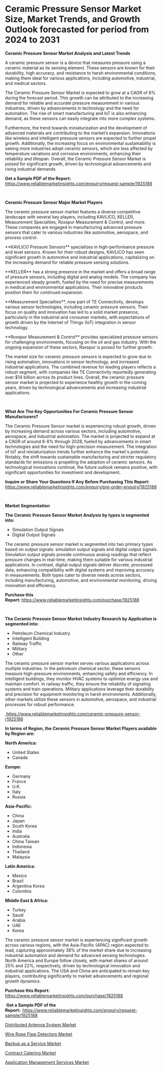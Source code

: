 <p><h1>Ceramic Pressure Sensor Market Size, Market Trends, and Growth Outlook forecasted for period from 2024 to 2031</h1></p><p><strong>Ceramic Pressure Sensor Market Analysis and Latest Trends</strong></p>
<p><p>A ceramic pressure sensor is a device that measures pressure using a ceramic material as its sensing element. These sensors are known for their durability, high accuracy, and resistance to harsh environmental conditions, making them ideal for various applications, including automotive, industrial, and medical sectors. </p><p>The Ceramic Pressure Sensor Market is expected to grow at a CAGR of 8% during the forecast period. This growth can be attributed to the increasing demand for reliable and accurate pressure measurement in various industries, driven by advancements in technology and the need for automation. The rise of smart manufacturing and IoT is also enhancing demand, as these sensors can easily integrate into more complex systems.</p><p>Furthermore, the trend towards miniaturization and the development of advanced materials are contributing to the market’s expansion. Innovations like wireless and intelligent pressure sensors are expected to further propel growth. Additionally, the increasing focus on environmental sustainability is seeing more industries adopt ceramic sensors, which are less affected by temperature variations and corrosive environments, enhancing their reliability and lifespan. Overall, the Ceramic Pressure Sensor Market is poised for significant growth, driven by technological advancements and rising industrial demands.</p></p>
<p><strong>Get a Sample PDF of the Report:&nbsp;</strong> <a href="https://www.reliablemarketinsights.com/enquiry/request-sample/1925188?utm_campaign=1786&utm_medium=2&utm_source=Github&utm_content=ia&utm_term=24102024&utm_id=ceramic-pressure-sensor">https://www.reliablemarketinsights.com/enquiry/request-sample/1925188</a></p>
<p>&nbsp;</p>
<p><strong>Ceramic Pressure Sensor Major Market Players</strong></p>
<p><p>The ceramic pressure sensor market features a diverse competitive landscape with several key players, including KAVLICO, KELLER, Measurement Specialties, Roxspur Measurement & Control, and more. These companies are engaged in manufacturing advanced pressure sensors that cater to various industries like automotive, aerospace, and process control.</p><p>**KAVLICO Pressure Sensors** specializes in high-performance pressure and level sensors. Known for their robust designs, KAVLICO has seen significant growth in automotive and industrial applications, capitalizing on the increasing demand for reliable pressure sensing solutions. </p><p>**KELLER** has a strong presence in the market and offers a broad range of pressure sensors, including digital and analog models. The company has experienced steady growth, fueled by the need for precise measurements in medical and environmental applications. Their innovative products position them for continued expansion.</p><p>**Measurement Specialties**, now part of TE Connectivity, develops various sensor technologies, including ceramic pressure sensors. Their focus on quality and innovation has led to a solid market presence, particularly in the industrial and consumer markets, with expectations of growth driven by the Internet of Things (IoT) integration in sensor technology.</p><p>**Roxspur Measurement & Control** provides specialized pressure sensors for challenging environments, focusing on the oil and gas industry. With the ongoing expansion of these sectors, Roxspur is poised for further growth.</p><p>The market size for ceramic pressure sensors is expected to grow due to rising automation, innovations in sensor technology, and increased industrial applications. The combined revenue for leading players reflects a robust segment, with companies like TE Connectivity reportedly generating over $14 billion across its product lines. Overall, the ceramic pressure sensor market is projected to experience healthy growth in the coming years, driven by technological advancements and increasing industrial applications.</p></p>
<p>&nbsp;</p>
<p><strong>What Are The Key Opportunities For Ceramic Pressure Sensor Manufacturers?</strong></p>
<p><p>The Ceramic Pressure Sensor market is experiencing robust growth, driven by increasing demand across various sectors, including automotive, aerospace, and industrial automation. The market is projected to expand at a CAGR of around 6-8% through 2028, fueled by advancements in smart technologies and the need for high-precision measurement. The integration of IoT and miniaturization trends further enhance the market's potential. Notably, the shift towards sustainable manufacturing and stricter regulatory standards for emissions is propelling the adoption of ceramic sensors. As technological innovations continue, the future outlook remains positive, with significant opportunities for investment and development.</p></p>
<p><strong>Inquire or Share Your Questions If Any Before Purchasing This Report:</strong> <a href="https://www.reliablemarketinsights.com/enquiry/pre-order-enquiry/1925188?utm_campaign=1786&utm_medium=2&utm_source=Github&utm_content=ia&utm_term=24102024&utm_id=ceramic-pressure-sensor">https://www.reliablemarketinsights.com/enquiry/pre-order-enquiry/1925188</a></p>
<p>&nbsp;</p>
<p><strong>Market Segmentation</strong></p>
<p><strong>The Ceramic Pressure Sensor Market Analysis by types is segmented into:</strong></p>
<p><ul><li>Simulation Output Signals</li><li>Digital Output Signals</li></ul></p>
<p><p>The ceramic pressure sensor market is segmented into two primary types based on output signals: simulation output signals and digital output signals. Simulation output signals provide continuous analog readings that reflect pressure changes in real-time, making them suitable for various industrial applications. In contrast, digital output signals deliver discrete, processed data, enhancing compatibility with digital systems and improving accuracy in measurements. Both types cater to diverse needs across sectors, including manufacturing, automotive, and environmental monitoring, driving innovation and efficiency.</p></p>
<p><strong>Purchase this Report:&nbsp;</strong><a href="https://www.reliablemarketinsights.com/purchase/1925188?utm_campaign=1786&utm_medium=2&utm_source=Github&utm_content=ia&utm_term=24102024&utm_id=ceramic-pressure-sensor">https://www.reliablemarketinsights.com/purchase/1925188</a></p>
<p>&nbsp;</p>
<p><strong>The Ceramic Pressure Sensor Market Industry Research by Application is segmented into:</strong></p>
<p><ul><li>Petroleum Chemical Industry</li><li>Intelligent Building</li><li>Railway Traffic</li><li>Military</li><li>Other</li></ul></p>
<p><p>The ceramic pressure sensor market serves various applications across multiple industries. In the petroleum chemical sector, these sensors measure high-pressure environments, enhancing safety and efficiency. In intelligent buildings, they monitor HVAC systems to optimize energy use and maintain comfort. In railway traffic, they ensure the reliability of signaling systems and train operations. Military applications leverage their durability and precision for equipment monitoring in harsh environments. Additionally, other markets utilize these sensors in automotive, aerospace, and industrial processes for robust performance.</p></p>
<p><a href="https://www.reliablemarketinsights.com/ceramic-pressure-sensor-r1925188?utm_campaign=1786&utm_medium=2&utm_source=Github&utm_content=ia&utm_term=24102024&utm_id=ceramic-pressure-sensor">&nbsp;https://www.reliablemarketinsights.com/ceramic-pressure-sensor-r1925188</a></p>
<p><strong>In terms of Region, the Ceramic Pressure Sensor Market Players available by Region are:</strong></p>
<p>
    <p> <strong> North America: </strong>
        <ul>
            <li>United States</li>
            <li>Canada</li>
        </ul>
        </p> 
    <p> <strong> Europe: </strong>
        <ul>
            <li>Germany</li>
            <li>France</li>
            <li>U.K.</li>
            <li>Italy</li>
            <li>Russia</li>
        </ul>
        </p> 
    <p> <strong> Asia-Pacific: </strong>
        <ul>
            <li>China</li>
            <li>Japan</li>
            <li>South Korea</li>
            <li>India</li>
            <li>Australia</li>
            <li>China Taiwan</li>
            <li>Indonesia</li>
            <li>Thailand</li>
            <li>Malaysia</li>
        </ul>
        </p> 
    <p> <strong> Latin America: </strong>
        <ul>
            <li>Mexico</li>
            <li>Brazil</li>
            <li>Argentina Korea</li>
            <li>Colombia</li>
        </ul>
        </p> 
    <p> <strong> Middle East & Africa: </strong>
        <ul>
            <li>Turkey</li>
            <li>Saudi</li>
            <li>Arabia</li>
            <li>UAE</li>
            <li>Korea</li>
        </ul>
    </p>
    </p>
<p><p>The ceramic pressure sensor market is experiencing significant growth across various regions, with the Asia-Pacific (APAC) region expected to lead, capturing approximately 38% of the market share due to increasing industrial automation and demand for advanced sensing technologies. North America and Europe follow closely, with market shares of around 25% and 22%, respectively, driven by technological innovation and industrial applications. The USA and China are anticipated to remain key players, contributing significantly to market advancements and regional growth dynamics.</p></p>
<p><strong>Purchase this Report: </strong><a href="https://www.reliablemarketinsights.com/purchase/1925188?utm_campaign=1786&utm_medium=2&utm_source=Github&utm_content=ia&utm_term=24102024&utm_id=ceramic-pressure-sensor">https://www.reliablemarketinsights.com/purchase/1925188</a></p>
<p>&nbsp;<strong>Get a Sample PDF of the Report:&nbsp;&nbsp;</strong><a href="https://www.reliablemarketinsights.com/enquiry/request-sample/1925188?utm_campaign=1786&utm_medium=2&utm_source=Github&utm_content=ia&utm_term=24102024&utm_id=ceramic-pressure-sensor">https://www.reliablemarketinsights.com/enquiry/request-sample/1925188</a></p>
<p><strong></strong></p>
<p><p><a href="https://www.linkedin.com/pulse/distributed-antenna-system-market-segmentation-geographical-bjemc?utm_campaign=1786&utm_medium=2&utm_source=Github&utm_content=ia&utm_term=24102024&utm_id=ceramic-pressure-sensor">Distributed Antenna System Market</a></p><p><a href="https://github.com/RuthLucas64/Market-Research-Report-List-1/blob/main/wire-rope-flaw-detectors-market.md?utm_campaign=1786&utm_medium=2&utm_source=Github&utm_content=ia&utm_term=24102024&utm_id=ceramic-pressure-sensor">Wire Rope Flaw Detectors Market</a></p><p><a href="https://www.linkedin.com/pulse/backup-service-market-penetration-strategies-untapped-markets-udaoc?utm_campaign=1786&utm_medium=2&utm_source=Github&utm_content=ia&utm_term=24102024&utm_id=ceramic-pressure-sensor">Backup as a Service Market</a></p><p><a href="https://www.linkedin.com/pulse/contract-catering-mosaic-piecing-together-global-market-dynamics-kcijc?utm_campaign=1786&utm_medium=2&utm_source=Github&utm_content=ia&utm_term=24102024&utm_id=ceramic-pressure-sensor">Contract Catering Market</a></p><p><a href="https://www.linkedin.com/pulse/global-application-management-services-market-pulse-trends-jzb8c?utm_campaign=1786&utm_medium=2&utm_source=Github&utm_content=ia&utm_term=24102024&utm_id=ceramic-pressure-sensor">Application Management Services Market</a></p></p>